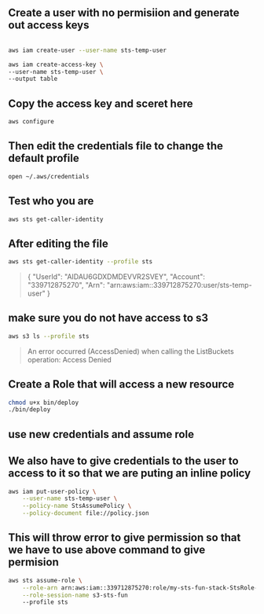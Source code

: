 ## Create a user with no permisiion and generate out access keys

```sh

aws iam create-user --user-name sts-temp-user

aws iam create-access-key \
--user-name sts-temp-user \
--output table
```

## Copy the access key and sceret here

```sh
aws configure
```

## Then edit the credentials file to change the default profile

```sh
open ~/.aws/credentials
```

## Test who you are 

```sh
aws sts get-caller-identity
```

## After editing the file

```sh
aws sts get-caller-identity --profile sts
```

>{
    "UserId": "AIDAU6GDXDMDEVVR2SVEY",
    "Account": "339712875270",
    "Arn": "arn:aws:iam::339712875270:user/sts-temp-user"
}


## make sure you do not have access to s3

```sh
aws s3 ls --profile sts
```

>An error occurred (AccessDenied) when calling the ListBuckets operation: Access Denied


## Create a Role that will access a new resource

```sh
chmod u+x bin/deploy
./bin/deploy
```

## use new credentials and assume role

## We also have to give credentials to the user to access to it so that we are puting an inline policy 

```sh
aws iam put-user-policy \
    --user-name sts-temp-user \
    --policy-name StsAssumePolicy \
    --policy-document file://policy.json
```

## This will throw error to give permission so that we have to use above command to give permision
```sh
aws sts assume-role \
    --role-arn arn:aws:iam::339712875270:role/my-sts-fun-stack-StsRole-ZHf78eXiH0Am \
    --role-session-name s3-sts-fun
    --profile sts 
```